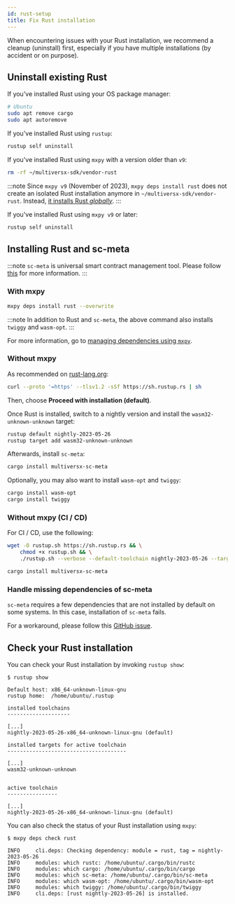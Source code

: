 ```yaml
---
id: rust-setup
title: Fix Rust installation
---
```


[comment]: # (mx-abstract)

When encountering issues with your Rust installation, we recommend a cleanup (uninstall) first, especially if you have multiple installations (by accident or on purpose).

[comment]: # (mx-context-auto)

## Uninstall existing Rust

If you've installed Rust using your OS package manager:

```bash
# Ubuntu
sudo apt remove cargo
sudo apt autoremove
```

If you've installed Rust using `rustup`:

```bash
rustup self uninstall
```

If you've installed Rust using `mxpy` with a version older than `v9`:

```bash
rm -rf ~/multiversx-sdk/vendor-rust
```

:::note
Since `mxpy v9` (November of 2023), `mxpy deps install rust` does not create an isolated Rust installation anymore in `~/multiversx-sdk/vendor-rust`. Instead, [it installs Rust _globally_](https://www.rust-lang.org/tools/install).
:::

If you've installed Rust using `mxpy v9` or later:

```bash
rustup self uninstall
```

[comment]: # (mx-context-auto)

## Installing Rust and sc-meta

[comment]: # (mx-context-auto)

:::note
`sc-meta` is universal smart contract management tool. Please follow [this](/developers/meta/sc-meta) for more information.
:::

### With mxpy

```bash
mxpy deps install rust --overwrite
```

:::note
In addition to Rust and `sc-meta`, the above command also installs `twiggy` and `wasm-opt`.
:::

For more information, go to [managing dependencies using `mxpy`](/sdk-and-tools/sdk-py/mxpy-cli/#managing-dependencies).

[comment]: # (mx-context-auto)

### Without mxpy

As recommended on [rust-lang.org](https://www.rust-lang.org/tools/install):

```bash
curl --proto '=https' --tlsv1.2 -sSf https://sh.rustup.rs | sh
```

Then, choose **Proceed with installation (default)**. 

Once Rust is installed, switch to a nightly version and install the `wasm32-unknown-unknown` target:

```bash
rustup default nightly-2023-05-26
rustup target add wasm32-unknown-unknown
```

Afterwards, install `sc-meta`:

```bash
cargo install multiversx-sc-meta
```

Optionally, you may also want to install `wasm-opt` and `twiggy`:

```bash
cargo install wasm-opt
cargo install twiggy
```

[comment]: # (mx-context-auto)

### Without mxpy (CI / CD)

For CI / CD, use the following:

```bash
wget -O rustup.sh https://sh.rustup.rs && \
    chmod +x rustup.sh && \
    ./rustup.sh --verbose --default-toolchain nightly-2023-05-26 --target wasm32-unknown-unknown -y

cargo install multiversx-sc-meta
```

[comment]: # (mx-context-auto)

### Handle missing dependencies of sc-meta

`sc-meta` requires a few dependencies that are not installed by default on some systems. In this case, installation of `sc-meta` fails.

For a workaround, please follow this [GitHub issue](https://github.com/multiversx/mx-sdk-py-cli/issues/338).

## Check your Rust installation

You can check your Rust installation by invoking `rustup show`:

```
$ rustup show

Default host: x86_64-unknown-linux-gnu
rustup home:  /home/ubuntu/.rustup

installed toolchains
--------------------

[...]
nightly-2023-05-26-x86_64-unknown-linux-gnu (default)

installed targets for active toolchain
--------------------------------------

[...]
wasm32-unknown-unknown


active toolchain
----------------

[...]
nightly-2023-05-26-x86_64-unknown-linux-gnu (default)
```

You can also check the status of your Rust installation using `mxpy`:

```
$ mxpy deps check rust

INFO     cli.deps: Checking dependency: module = rust, tag = nightly-2023-05-26
INFO     modules: which rustc: /home/ubuntu/.cargo/bin/rustc
INFO     modules: which cargo: /home/ubuntu/.cargo/bin/cargo
INFO     modules: which sc-meta: /home/ubuntu/.cargo/bin/sc-meta  
INFO     modules: which wasm-opt: /home/ubuntu/.cargo/bin/wasm-opt
INFO     modules: which twiggy: /home/ubuntu/.cargo/bin/twiggy
INFO     cli.deps: [rust nightly-2023-05-26] is installed.
```
